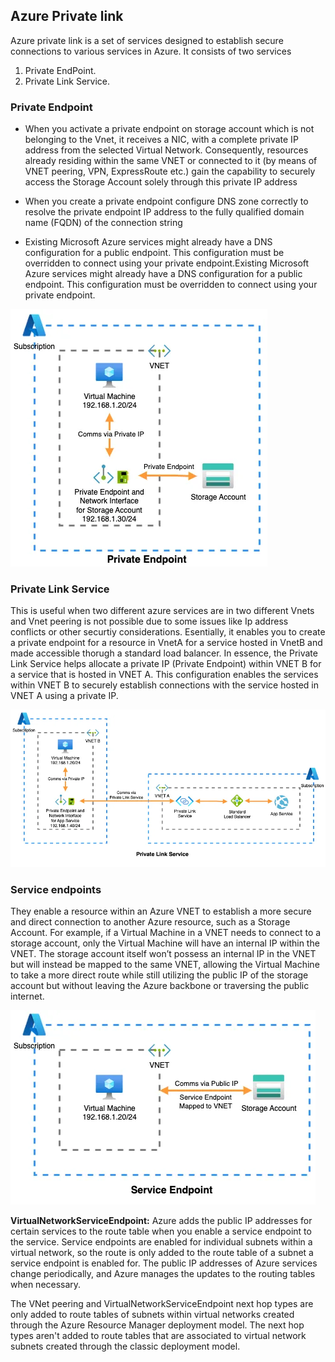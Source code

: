 ## Azure Private link

Azure private link is a set of services designed to establish secure connections to various services in Azure.
It consists of two services

1. Private EndPoint.
2. Private Link Service.

### Private Endpoint

- When you activate a private endpoint on storage account which is not belonging to the Vnet, it receives a NIC, with a complete private IP address from the selected Virtual Network. Consequently, resources already residing within the same VNET or connected to it (by means of VNET peering, VPN, ExpressRoute etc.) gain the capability to securely access the Storage Account solely through this private IP address

- When you create a private endpoint configure DNS zone correctly to resolve the private endpoint IP address to the fully qualified domain name (FQDN) of the connection string

- Existing Microsoft Azure services might already have a DNS configuration for a public endpoint. This configuration must be overridden to connect using your private endpoint.Existing Microsoft Azure services might already have a DNS configuration for a public endpoint. This configuration must be overridden to connect using your private endpoint.

![Image is not accessible](./Images/PrivateEndpoint.webp)

### Private Link Service

This is useful when two different azure services are in two different Vnets and Vnet peering is not possible due to some issues like Ip address conflicts or other securtiy considerations.
Esentially, it enables you to create a private endpoint for a resource in VnetA for a service hosted in VnetB and made accessible thorugh a standard load balancer.
In essence, the Private Link Service helps allocate a private IP (Private Endpoint) within VNET B for a service that is hosted in VNET A. This configuration enables the services within VNET B to securely establish connections with the service hosted in VNET A using a private IP.

![Image is not accessible](./Images/PrivateLink.webp)

### Service endpoints

They enable a resource within an Azure VNET to establish a more secure and direct connection to another Azure resource, such as a Storage Account.
For example, if a Virtual Machine in a VNET needs to connect to a storage account, only the Virtual Machine will have an internal IP within the VNET.
The storage account itself won’t possess an internal IP in the VNET but will instead be mapped to the same VNET, allowing the Virtual Machine to take a more direct route while still utilizing the public IP of the storage account but without leaving the Azure backbone or traversing the public internet.

![Image is not accessible](./Images/ServiceEndPoint.webp)

**VirtualNetworkServiceEndpoint:** Azure adds the public IP addresses for certain services to the route table when you enable a service endpoint to the service. Service endpoints are enabled for individual subnets within a virtual network, so the route is only added to the route table of a subnet a service endpoint is enabled for. The public IP addresses of Azure services change periodically, and Azure manages the updates to the routing tables when necessary.

The VNet peering and VirtualNetworkServiceEndpoint next hop types are only added to route tables of subnets within virtual networks created through the Azure Resource Manager deployment model. The next hop types aren't added to route tables that are associated to virtual network subnets created through the classic deployment model.
